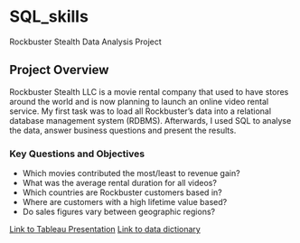 # SQL_skills
Rockbuster Stealth Data Analysis Project

## Project Overview
Rockbuster Stealth LLC is a movie rental company that used to have stores around the world and is now planning to launch an online video rental service. My first task was to load all Rockbuster’s data into a relational database management system (RDBMS). Afterwards, I used SQL to analyse the data, answer business questions and present the results.

### Key Questions and Objectives
* Which movies contributed the most/least to revenue gain?
* What was the average rental duration for all videos?
* Which countries are Rockbuster customers based in?
* Where are customers with a high lifetime value based?
* Do sales figures vary between geographic regions?

[Link to Tableau Presentation](https://github.com/dioogoo7/SQL_skills/blob/main/Rockbuster%20presentation_Final_July20.pdf)
[Link to data dictionary](https://github.com/dioogoo7/SQL_skills/blob/main/Rockbuster%20Data%20Dictionary.pdf)
